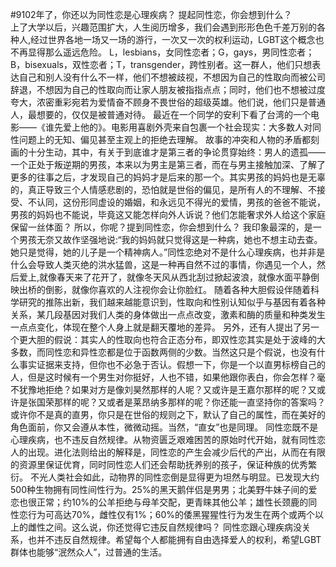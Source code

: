 #9102年了，你还以为同性恋是心理疾病？
提起同性恋，你会想到什么？	
上了大学以后，兴趣范围扩大，人生阅历增多，我们会遇到形形色色千差万别的各种人,经过世界各地一场又一场的游行，一次又一次的权利运动，LGBT这个概念也不再显得那么遥远危险。
L，lesbians，女同性恋者；G，gays，男同性恋者；B，bisexuals，双性恋者；T，transgender，跨性别者。这一群人，他们只想表达自己和别人没有什么不一样，他们不想被歧视，不想因为自己的性取向而被公司辞退，不想因为自己的性取向而让家人朋友被指指点点；同时，他们也不想被过度夸大，浓密重彩宛若为爱情奋不顾身不畏世俗的超级英雄。他们说，他们只是普通人，最想要的，仅仅是被普通对待。
最近在一个同学的安利下看了台湾的一个电影——《谁先爱上他的》。电影用喜剧外壳来自包裹一个社会现实：大多数人对同性问题上的无知、偏见甚至主观上的拒绝去理解。
故事的冲突和人物的矛盾都刻画的十分生动，其中，有关于到底谁才是第三者的争论贯穿始终：男人的遗孤——一个正处于叛逆期的男孩，本来以为男主是第三者，而在与男主接触加深、了解了更多的往事之后，才发现自己的妈妈才是后来的那一个。其实男孩的妈妈也是无辜的，真正导致三个人情感悲剧的，恐怕就是世俗的偏见，是所有人的不理解、不接受、不认同，这份形同虚设的婚姻，和永远见不得光的爱情，男孩的爸爸不能说，男孩的妈妈也不能说，毕竟这又能怎样向外人诉说？他们怎能奢求外人给这个家庭保留一丝体面？ 
所以，你呢？提到同性恋，你会想到什么？	
我印象最深的，是一个男孩无奈又故作坚强地说:“我的妈妈就只觉得这是一种病，她也不想主动去查。她只是觉得，她的儿子是一个精神病人。”同性恋绝对不是什么心理疾病，也并非是什么会导致人类灭绝的洪水猛兽，这是一种再自然不过的事情，你遇见一个人，然后爱上,就像春天来了花开了，就像冬天风从西北刮过掀起波浪，就像水面平静倒映出桥的倒影，就像你喜欢的人注视你会让你脸红。
随着各种大胆假设伴随着科学研究的推陈出新，我们越来越能意识到，性取向和性别认知似乎与基因有着各种关系，某几段基因对我们人类的身体做出一点点改变，激素和酶的质量和种类发生一点点变化，体现在整个人身上就是翻天覆地的差异。
另外，还有人提出了另一个更大胆的假说：其实人的性取向也符合正态分布，即双性恋其实是处于波峰的大多数，而同性恋和异性恋都是位于函数两侧的少数。当然这只是个假说，也没有什么事实证据来支持，但你也不必急于否认。假想一下，你是一个以直男标榜自己的人，但是这时候有一个男生对你挺好，人也不错，如果他跟你表白，你会怎样？毫不犹豫地拒绝？如果对方是像刘昊然那样的人呢？又或许是王嘉尔那样的呢？又或许是张国荣那样的呢？又或者是莱昂纳多那样的呢？你还能一直坚持你的答案吗？
或许你不是真的直男，你只是在世俗的规则之下，默认了自己的属性，而在美好的角色面前，你又会遵从本性，微微动摇。当然，“直女”也是同理。
同性恋既不是心理疾病，也不违反自然规律。从物资匮乏艰难困苦的原始时代开始，就有同性恋人的出现。进化法则给出的解释是，同性恋的产生会减少后代的产出，从而在有限的资源里保证优育，同时同性恋人们还会帮助抚养别的孩子，保证种族的优秀繁衍。
不光人类社会如此，动物界的同性恋倒是显得更为坦然与明显。已发现大约500种生物拥有同性间性行为。25%的黑天鹅伴侣是男男；北美野牛妹子间的爱恋也很正常；约10%的公羊拒绝与母羊交配，更青睐其他公羊；雄性长颈鹿的同性恋行为可高达70%，雌性仅有1%；60%的倭黑猩猩性行为发生在两个或两个以上的雌性之间。这么说，你还觉得它违反自然规律吗？
同性恋跟心理疾病没关系，也并不违反自然规律。希望每个人都能拥有自由选择爱人的权利，希望LGBT群体也能够“泯然众人”，过普通的生活。
